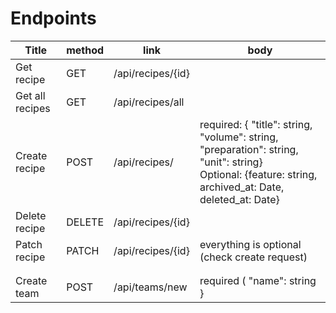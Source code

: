 # Endpoints

| Title           | method | link              | body                                                                                                                                                        |
|-----------------|--------|-------------------|-------------------------------------------------------------------------------------------------------------------------------------------------------------|
| Get recipe      | GET    | /api/recipes/{id} |                                                                                                                                                             |
| Get all recipes | GET    | /api/recipes/all  |                                                                                                                                                             |
| Create recipe   | POST   | /api/recipes/     | required: { "title": string, "volume": string, "preparation": string, "unit": string}<br/> Optional: {feature: string, archived_at: Date, deleted_at: Date} |
| Delete recipe   | DELETE | /api/recipes/{id} |                                                                                                                                                             |
| Patch  recipe   | PATCH  | /api/recipes/{id} | everything is optional (check create request)                                                                                                               |
|                 |        |                   |                                                                                                                                                             |
|                 |        |                   |                                                                                                                                                             |
| Create team     | POST   | /api/teams/new    | required ( "name": string }                                                                                                                                                            |
